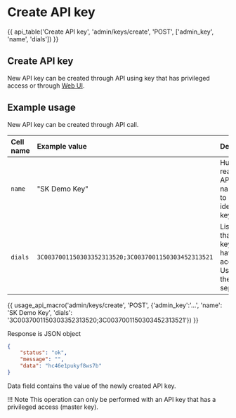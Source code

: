# Create API key

{{ api_table('Create API key', 'admin/keys/create', 'POST', ['admin_key', 'name', 'dials']) }}


## Create API key

New API key can be created through API using key that has privileged access or through [Web UI](../webui/manage_keys.md).


## Example usage

New API key can be created through API call.


| Cell name | Example value | Description |
| :-------- | :--------     | :--------   |
| `name` | "SK Demo Key" | Human readable API key name. Used to easily identify key. |
| `dials` | `3C0037001150303352313520;3C0037001150303452313521` | List of dials that this API key should have access too. Use `;` as the dial UID separator. |


{{ usage_api_macro('admin/keys/create', 'POST', {'admin_key':'...', 'name': 'SK Demo Key', 'dials': '3C0037001150303352313520;3C0037001150303452313521'}) }}

Response is JSON object

``` json
{
    "status": "ok",
    "message": "",
    "data": "hc46e1pukyf8ws7b"
}
```

Data field contains the value of the newly created API key.


!!! Note
    This operation can only be performed with an API key that has a privileged access (master key).
